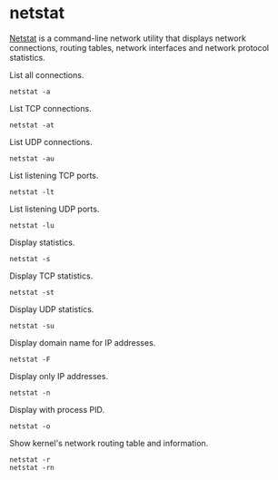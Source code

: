 # netstat

[Netstat](https://en.wikipedia.org/wiki/Netstat) is a command-line network utility that displays network connections, routing tables, network interfaces and network protocol statistics.

List all connections.
```
netstat -a
```

List TCP connections.
```
netstat -at
```

List UDP connections.
```
netstat -au
```

List listening TCP ports.
```
netstat -lt
```

List listening UDP ports.
```
netstat -lu
```

Display statistics.
```
netstat -s
```

Display TCP statistics.
```
netstat -st
```

Display UDP statistics.
```
netstat -su
```

Display domain name for IP addresses.
```
netstat -F
```

Display only IP addresses.
```
netstat -n
```

Display with process PID.
```
netstat -o
```

Show kernel's network routing table and information.
```
netstat -r
netstat -rn
```
